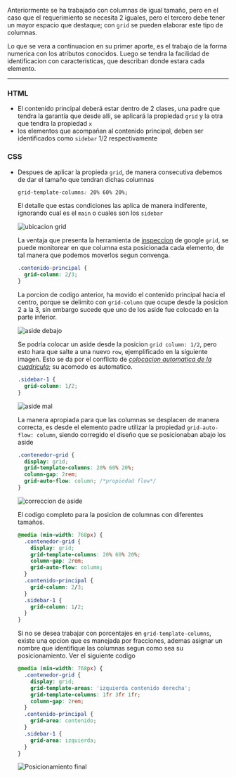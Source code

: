 Anteriormente se ha trabajado con columnas de igual tamaño, pero en el caso que el requerimiento se necesita 2 iguales, pero el tercero debe tener un mayor espacio que destaque; con `grid` se pueden elaborar este tipo de columnas.

Lo que se vera a continuacion en su primer aporte, es el trabajo de la forma numerica con los atributos conocidos. Luego se tendra la facilidad de identificacion con caracteristicas, que describan donde estara cada elemento.

---

### HTML

- El contenido principal deberá estar dentro de 2 clases, una padre que tendra la garantía que desde alli, se aplicará la propiedad `grid` y la otra que tendra la propiedad `x`
- los elementos que acompañan al contenido principal, deben ser identificados como `sidebar` 1/2 respectivamente

### CSS

- Despues de aplicar la propieda `grid`, de manera consecutiva debemos de dar el tamaño que tendran dichas columnas

  ```css
  grid-template-columns: 20% 60% 20%;
  ```

  El detalle que estas condiciones las aplica de manera indiferente, ignorando cual es el `main` o cuales son los `sidebar`

  ![ubicacion grid](/patternDesign/examples/05-3columnas_css_grid/img/grid-google.png)

  La ventaja que presenta la herramienta de <u>inspeccion</u> de google `grid`, se puede monitorear en que columna esta posicionada cada elemento, de tal manera que podemos moverlos segun convenga.

  ```css
  .contenido-principal {
    grid-column: 2/3;
  }
  ```

  La porcion de codigo anterior, ha movido el contenido principal hacia el centro, porque se delimito con `grid-column` que ocupe desde la posicion 2 a la 3, sin embargo sucede que uno de los aside fue colocado en la parte inferior.

  ![aside debajo](/patternDesign/examples/05-3columnas_css_grid/img/aside_abajo.png)

  Se podría colocar un aside desde la posicion `grid column: 1/2`, pero esto hara que salte a una nuevo `row`, ejemplificado en la siguiente imagen.
  Esto se da por el conflicto de _<u>colocacion automatica de la cuadricula</u>_; su acomodo es automatico.

  ```css
  .sidebar-1 {
    grid-column: 1/2;
  }
  ```

  ![aside mal](/patternDesign/examples/05-3columnas_css_grid/img/aside-mal.png)

  La manera apropiada para que las columnas se desplacen de manera correcta, es desde el elemento padre utilizar la propiedad `grid-auto-flow: column`, siendo corregido el diseño que se posicionaban abajo los aside

  ```css
  .contenedor-grid {
    display: grid;
    grid-template-columns: 20% 60% 20%;
    column-gap: 2rem;
    grid-auto-flow: column; /*propiedad flow*/
  }
  ```

  ![correccion de aside](/patternDesign/examples/05-3columnas_css_grid/img/grid-auto-colum.png)

  El codigo completo para la posicion de columnas con diferentes tamaños.

  ```css
  @media (min-width: 768px) {
    .contenedor-grid {
      display: grid;
      grid-template-columns: 20% 60% 20%;
      column-gap: 2rem;
      grid-auto-flow: column;
    }
    .contenido-principal {
      grid-column: 2/3;
    }
    .sidebar-1 {
      grid-column: 1/2;
    }
  }
  ```

  Si no se desea trabajar con porcentajes en `grid-template-columns`, existe una opcion que es manejada por fracciones, ademas asignar un nombre que identifique las columnas segun como sea su posicionamiento. Ver el siguiente codigo

  ```css
  @media (min-width: 768px) {
    .contenedor-grid {
      display: grid;
      grid-template-areas: 'izquierda contenido derecha';
      grid-template-columns: 1fr 3fr 1fr;
      column-gap: 2rem;
    }
    .contenido-principal {
      grid-area: contenido;
    }
    .sidebar-1 {
      grid-area: izquierda;
    }
  }
  ```

  ![Posicionamiento final](/patternDesign/examples/05-3columnas_css_grid/img/final.png)
